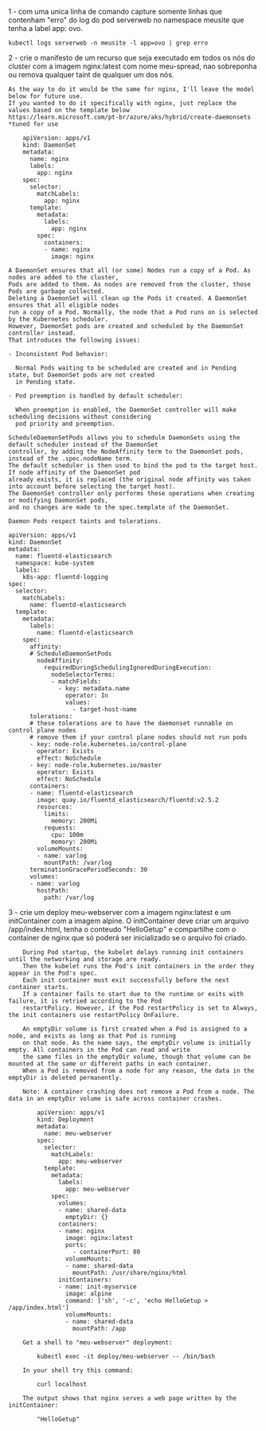 1 - com uma unica linha de comando capture somente linhas que contenham "erro" do log do pod serverweb no namespace meusite que tenha a label app: ovo.

    kubectl logs serverweb -n meusite -l app=ovo | grep erro


2 - crie o manifesto de um recurso que seja executado em todos os nós do cluster com a imagem nginx:latest com nome meu-spread, nao sobreponha ou remova qualquer taint de qualquer um dos nós.

    As the way to do it would be the same for nginx, I'll leave the model below for future use.
    If you wanted to do it specifically with nginx, just replace the values based on the template below    
    https://learn.microsoft.com/pt-br/azure/aks/hybrid/create-daemonsets *tuned for use
    
        apiVersion: apps/v1  
        kind: DaemonSet  
        metadata: 
          name: nginx 
          labels: 
            app: nginx
        spec:
          selector:
            matchLabels:
              app: nginx
          template:
            metadata:
              labels:
                app: nginx
            spec:  
              containers:  
              - name: nginx  
                image: nginx                  

    A DaemonSet ensures that all (or some) Nodes run a copy of a Pod. As nodes are added to the cluster,
    Pods are added to them. As nodes are removed from the cluster, those Pods are garbage collected.
    Deleting a DaemonSet will clean up the Pods it created. A DaemonSet ensures that all eligible nodes
    run a copy of a Pod. Normally, the node that a Pod runs on is selected by the Kubernetes scheduler.
    However, DaemonSet pods are created and scheduled by the DaemonSet controller instead.
    That introduces the following issues:

    - Inconsistent Pod behavior:
    
      Normal Pods waiting to be scheduled are created and in Pending state, but DaemonSet pods are not created
      in Pending state.

    - Pod preemption is handled by default scheduler:
    
      When preemption is enabled, the DaemonSet controller will make scheduling decisions without considering
      pod priority and preemption.

    ScheduleDaemonSetPods allows you to schedule DaemonSets using the default scheduler instead of the DaemonSet
    controller, by adding the NodeAffinity term to the DaemonSet pods, instead of the .spec.nodeName term.
    The default scheduler is then used to bind the pod to the target host. If node affinity of the DaemonSet pod
    already exists, it is replaced (the original node affinity was taken into account before selecting the target host).
    The DaemonSet controller only performs these operations when creating or modifying DaemonSet pods,
    and no changes are made to the spec.template of the DaemonSet.
    
    Daemon Pods respect taints and tolerations.

    apiVersion: apps/v1
    kind: DaemonSet
    metadata:
      name: fluentd-elasticsearch
      namespace: kube-system
      labels:
        k8s-app: fluentd-logging
    spec:
      selector:
        matchLabels:
          name: fluentd-elasticsearch
      template:
        metadata:
          labels:
            name: fluentd-elasticsearch
        spec:
          affinity:
          # ScheduleDaemonSetPods
            nodeAffinity:
              requiredDuringSchedulingIgnoredDuringExecution:
                nodeSelectorTerms:
                - matchFields:
                  - key: metadata.name
                    operator: In
                    values:
                      - target-host-name
          tolerations:
          # these tolerations are to have the daemonset runnable on control plane nodes
          # remove them if your control plane nodes should not run pods
          - key: node-role.kubernetes.io/control-plane
            operator: Exists
            effect: NoSchedule
          - key: node-role.kubernetes.io/master
            operator: Exists
            effect: NoSchedule
          containers:
          - name: fluentd-elasticsearch
            image: quay.io/fluentd_elasticsearch/fluentd:v2.5.2
            resources:
              limits:
                memory: 200Mi
              requests:
                cpu: 100m
                memory: 200Mi
            volumeMounts:
            - name: varlog
              mountPath: /var/log
          terminationGracePeriodSeconds: 30
          volumes:
          - name: varlog
            hostPath:
              path: /var/log
              
3 - crie um deploy meu-webserver com a imagem nginx:latest e um initContainer com a imagem alpine. O initContainer deve criar um arquivo /app/index.html, tenha o conteudo "HelloGetup" e compartilhe com o container de nginx que só poderá ser inicializado se o arquivo foi criado.

        During Pod startup, the kubelet delays running init containers until the networking and storage are ready.
        Then the kubelet runs the Pod's init containers in the order they appear in the Pod's spec.
        Each init container must exit successfully before the next container starts.
        If a container fails to start due to the runtime or exits with failure, it is retried according to the Pod
        restartPolicy. However, if the Pod restartPolicy is set to Always, the init containers use restartPolicy OnFailure.
        
        An emptyDir volume is first created when a Pod is assigned to a node, and exists as long as that Pod is running
        on that node. As the name says, the emptyDir volume is initially empty. All containers in the Pod can read and write
        the same files in the emptyDir volume, though that volume can be mounted at the same or different paths in each container.
        When a Pod is removed from a node for any reason, the data in the emptyDir is deleted permanently.

        Note: A container crashing does not remove a Pod from a node. The data in an emptyDir volume is safe across container crashes.
   
            apiVersion: apps/v1
            kind: Deployment
            metadata:
              name: meu-webserver
            spec:
              selector:
                matchLabels:
                  app: meu-webserver
              template:
                metadata:
                  labels:
                    app: meu-webserver
                spec:                        
                  volumes:
                  - name: shared-data
                    emptyDir: {}
                  containers:
                  - name: nginx
                    image: nginx:latest
                    ports:
                      - containerPort: 80
                    volumeMounts:
                    - name: shared-data
                      mountPath: /usr/share/nginx/html            
                  initContainers:
                  - name: init-myservice
                    image: alpine 
                    command: ['sh', '-c', 'echo HelloGetup > /app/index.html']
                    volumeMounts:
                    - name: shared-data
                      mountPath: /app   
   
        Get a shell to "meu-webserver" deployment:
        
            kubectl exec -it deploy/meu-webserver -- /bin/bash
           
        In your shell try this command:
        
            curl localhost

        The output shows that nginx serves a web page written by the initContainer:

            "HelloGetup"
